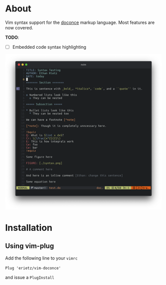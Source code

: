 # About

Vim syntax support for the [doconce](https://github.com/doconce/doconce/)
markup language. Most features are now covered.

**TODO**: 
- [ ] Embedded code syntax highlighting

![Screenshot](./test/syntax.png)

# Installation

## Using vim-plug

Add the following line to your `vimrc`

`Plug 'erietz/vim-doconce'`

and issue a `PlugInstall`

